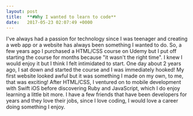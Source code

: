 ```yaml
---
layout: post
title:  **#Why I wanted to learn to code**
date:   2017-05-23 02:07:49 +0000
---
```



I've always had a passion for technology since I was teenager and creating a web app or a website has always been something I wanted to do. So, a few years ago I purchased a HTML/CSS course on Udemy but I put off starting the course for months because "it wasn't the right time". I knew I would enjoy it but I think I felt intimidated to start. One day about 2 years ago, I sat down and started the course and I was immediately hooked! My first website looked awful but it was something I made on my own, to me, that was exciting! After HTML/CSS, I ventured on to mobile development with Swift iOS before discovering Ruby and JavaScript, which I do enjoy learning a little bit more. I have a few friends that have been developers for years and they love their jobs, since I love coding, I would love a career doing something I enjoy. 

